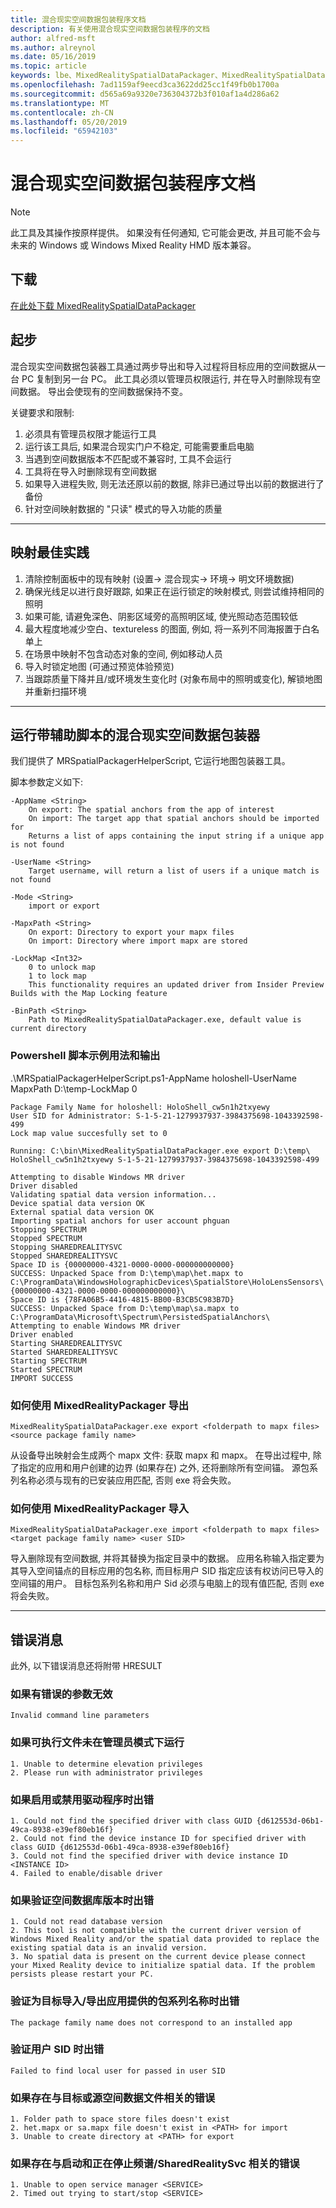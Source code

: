 ```yaml
---
title: 混合现实空间数据包装程序文档
description: 有关使用混合现实空间数据包装程序的文档
author: alfred-msft
ms.author: alreynol
ms.date: 05/16/2019
ms.topic: article
keywords: lbe、MixedRealitySpatialDataPackager、MixedRealitySpatialDataPackager
ms.openlocfilehash: 7ad1159af9eecd3ca3622dd25cc1f49fb0b1700a
ms.sourcegitcommit: d565a69a9320e736304372b3f010af1a4d286a62
ms.translationtype: MT
ms.contentlocale: zh-CN
ms.lasthandoff: 05/20/2019
ms.locfileid: "65942103"
---
```

# <a name="mixed-reality-spatial-data-packager-documentation"></a>混合现实空间数据包装程序文档

>[!NOTE]
> 此工具及其操作按原样提供。 如果没有任何通知, 它可能会更改, 并且可能不会与未来的 Windows 或 Windows Mixed Reality HMD 版本兼容。

## <a name="download"></a>下载
 [在此处下载 MixedRealitySpatialDataPackager](http://download.microsoft.com/download/A/1/2/A12B8A90-B3F7-4ED9-A4BB-D59DDCDAA125/MixedRealitySpatialDataPackager.zip)

## <a name="quickstart"></a>起步

混合现实空间数据包装器工具通过两步导出和导入过程将目标应用的空间数据从一台 PC 复制到另一台 PC。 此工具必须以管理员权限运行, 并在导入时删除现有空间数据。 导出会使现有的空间数据保持不变。

关键要求和限制:

1. 必须具有管理员权限才能运行工具 
2. 运行该工具后, 如果混合现实门户不稳定, 可能需要重启电脑
3. 当遇到空间数据版本不匹配或不兼容时, 工具不会运行
4. 工具将在导入时删除现有空间数据
5. 如果导入进程失败, 则无法还原以前的数据, 除非已通过导出以前的数据进行了备份
6. 针对空间映射数据的 "只读" 模式的导入功能的质量
***

## <a name="mapping-best-practices"></a>映射最佳实践

1. 清除控制面板中的现有映射 (设置-> 混合现实-> 环境-> 明文环境数据)
2. 确保光线足以进行良好跟踪, 如果正在运行锁定的映射模式, 则尝试维持相同的照明
3. 如果可能, 请避免深色、阴影区域旁的高照明区域, 使光照动态范围较低
4. 最大程度地减少空白、textureless 的图面, 例如, 将一系列不同海报置于白名单上
5. 在场景中映射不包含动态对象的空间, 例如移动人员
6. 导入时锁定地图 (可通过预览体验预览)
7. 当跟踪质量下降并且/或环境发生变化时 (对象布局中的照明或变化), 解锁地图并重新扫描环境
***

## <a name="running-mixed-reality-spatial-data-packager-with-companion-script"></a>运行带辅助脚本的混合现实空间数据包装器

我们提供了 MRSpatialPackagerHelperScript, 它运行地图包装器工具。 


脚本参数定义如下:

```
-AppName <String>
    On export: The spatial anchors from the app of interest
    On import: The target app that spatial anchors should be imported for
    Returns a list of apps containing the input string if a unique app is not found

-UserName <String>
    Target username, will return a list of users if a unique match is not found

-Mode <String>
    import or export

-MapxPath <String>
    On export: Directory to export your mapx files
    On import: Directory where import mapx are stored

-LockMap <Int32>
    0 to unlock map
    1 to lock map
    This functionality requires an updated driver from Insider Preview Builds with the Map Locking feature

-BinPath <String>
    Path to MixedRealitySpatialDataPackager.exe, default value is current directory
```

### <a name="powershell-script-example-usage-and-output"></a>Powershell 脚本示例用法和输出

.\MRSpatialPackagerHelperScript.ps1-AppName holoshell-UserName MapxPath D:\temp\-LockMap 0
```
Package Family Name for holoshell: HoloShell_cw5n1h2txyewy
User SID for Administrator: S-1-5-21-1279937937-3984375698-1043392598-499
Lock map value succesfully set to 0

Running: C:\bin\MixedRealitySpatialDataPackager.exe export D:\temp\ HoloShell_cw5n1h2txyewy S-1-5-21-1279937937-3984375698-1043392598-499

Attempting to disable Windows MR driver
Driver disabled
Validating spatial data version information...
Device spatial data version OK
External spatial data version OK
Importing spatial anchors for user account phguan
Stopping SPECTRUM
Stopped SPECTRUM
Stopping SHAREDREALITYSVC
Stopped SHAREDREALITYSVC
Space ID is {00000000-4321-0000-0000-000000000000}
SUCCESS: Unpacked Space from D:\temp\map\het.mapx to
C:\ProgramData\WindowsHolographicDevices\SpatialStore\HoloLensSensors\{00000000-4321-0000-0000-000000000000}\
Space ID is {78FA06B5-4416-4815-BB00-B3CB5C983B7D}
SUCCESS: Unpacked Space from D:\temp\map\sa.mapx to
C:\ProgramData\Microsoft\Spectrum\PersistedSpatialAnchors\
Attempting to enable Windows MR driver
Driver enabled
Starting SHAREDREALITYSVC
Started SHAREDREALITYSVC
Starting SPECTRUM
Started SPECTRUM
IMPORT SUCCESS
```

### <a name="how-to-export-using-mixedrealitypackagerexe"></a>如何使用 MixedRealityPackager 导出
```
MixedRealitySpatialDataPackager.exe export <folderpath to mapx files> <source package family name>    
```

从设备导出映射会生成两个 mapx 文件: 获取 mapx 和 mapx。 在导出过程中, 除了指定的应用和用户创建的边界 (如果存在) 之外, 还将删除所有空间锚。 源包系列名称必须与现有的已安装应用匹配, 否则 exe 将会失败。

### <a name="how-to-import-using-mixedrealitypackagerexe"></a>如何使用 MixedRealityPackager 导入
```
MixedRealitySpatialDataPackager.exe import <folderpath to mapx files> <target package family name> <user SID>
```
导入删除现有空间数据, 并将其替换为指定目录中的数据。 应用名称输入指定要为其导入空间锚点的目标应用的包名称, 而目标用户 SID 指定应该有权访问已导入的空间锚的用户。 目标包系列名称和用户 Sid 必须与电脑上的现有值匹配, 否则 exe 将会失败。


***
## <a name="error-messages"></a>错误消息
此外, 以下错误消息还将附带 HRESULT

### <a name="if-there-was-an-error-invalid-arguments"></a>如果有错误的参数无效
```
Invalid command line parameters
```

### <a name="if-the-executable-was-not-run-in-administrator-mode"></a>如果可执行文件未在管理员模式下运行
```
1. Unable to determine elevation privileges 
2. Please run with administrator privileges 
```

### <a name="if-there-was-an-error-enabling-or-disabling-the-driver"></a>如果启用或禁用驱动程序时出错
```
1. Could not find the specified driver with class GUID {d612553d-06b1-49ca-8938-e39ef80eb16f}
2. Could not find the device instance ID for specified driver with class GUID {d612553d-06b1-49ca-8938-e39ef80eb16f}
3. Could not find the specified driver with device instance ID <INSTANCE ID>
4. Failed to enable/disable driver
```

### <a name="if-there-was-an-error-validating-the-spatial-database-version"></a>如果验证空间数据库版本时出错
```
1. Could not read database version
2. This tool is not compatible with the current driver version of Windows Mixed Reality and/or the spatial data provided to replace the existing spatial data is an invalid version.
3. No spatial data is present on the current device please connect your Mixed Reality device to initialize spatial data. If the problem persists please restart your PC.
```

### <a name="if-there-was-an-error-validating-the-package-family-name-provided-for-target-importexport-app"></a>验证为目标导入/导出应用提供的包系列名称时出错
```
The package family name does not correspond to an installed app
```

### <a name="if-there-was-an-error-validating-the-user-sid"></a>验证用户 SID 时出错
```
Failed to find local user for passed in user SID
```

### <a name="if-there-was-an-error-related-to-the-destination-or-source-spatial-data-files"></a>如果存在与目标或源空间数据文件相关的错误
```
1. Folder path to space store files doesn't exist 
2. het.mapx or sa.mapx file doesn't exist in <PATH> for import
3. Unable to create directory at <PATH> for export
```

### <a name="if-there-was-an-error-related-to-starting-and-stoping-spectrumsharedrealitysvc"></a>如果存在与启动和正在停止频谱/SharedRealitySvc 相关的错误
```
1. Unable to open service manager <SERVICE>
2. Timed out trying to start/stop <SERVICE>
```
